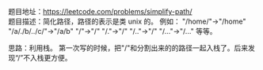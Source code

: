 题目地址：https://leetcode.com/problems/simplify-path/  
题目描述：简化路径，路径的表示是类 unix 的。
例如：
"/home/"->"/home" 
"/a/./b/../c/"->"/a/b"
"/"->"/"
"/."->"/"
"/.."->"/"
"/..."->"/..."
等等。

思路：利用栈。
第一次写的时候，把"/"和分割出来的的路径一起入栈了。后来发现“/”不入栈更方便。

